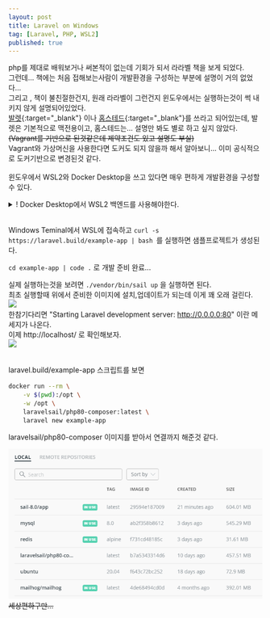 ```yaml
---
layout: post
title: Laravel on Windows
tag: [Laravel, PHP, WSL2]
published: true
---
```



php를 제대로 배워보거나 써본적이 없는데 기회가 되서 라라벨 책을 보게 되었다.  
그런데... 책에는 처음 접해보는사람이 개발환경을 구성하는 부분에 설명이 거의 없었다...  
그리고 , 책이 불친절한건지, 원래 라라벨이 그런건지 윈도우에서는 실행하는것이 썩 내키지 않게 설명되어있었다.  
[발렛](https://laravel.com/docs/8.x/valet){:target="_blank"} 이나 [홈스테드](https://laravel.com/docs/8.x/homestead){:target="_blank"}를 쓰라고 되어있는데, 발렛은 기본적으로 맥전용이고, 홈스테드는... 설명만 봐도 별로 하고 싶지 않았다.  
~~(Vagrant를 기반으로 된것같은데 제약조건도 있고 설명도 부실)~~  
Vagrant와 가상머신을 사용한다면 도커도 되지 않을까 해서 알아보니... 이미 공식적으로 도커기반으로 변경된것 같다.  
<br/>
윈도우에서 WSL2와 Docker Desktop을 쓰고 있다면 매우 편하게 개발환경을 구성할 수 있다.  

<details>
  <summary>! Docker Desktop에서 WSL2 백엔드를 사용해야한다.</summary>
  <p>
    ![](../img/2020-12-14-laravel%20on%20windows/2020-12-14-14-26-27.png)
  </p>
</details>
<br/>
  
Windows Teminal에서 WSL에 접속하고 ```curl -s https://laravel.build/example-app | bash ```를 실행하면 샘플프로젝트가 생성된다.  

```cd example-app | code .``` 로 개발 준비 완료...  

실제 실행하는것을 보려면 ```./vendor/bin/sail up``` 을 실행하면 된다.  
최초 실행할때 위에서 준비한 이미지에 설치,업데이트가 되는데 이게 꽤 오래 걸린다.  
![](../img/2020-12-14-laravel%20on%20windows/2020-12-14-14-09-01.png)  
한참기다리면 "Starting Laravel development server: http://0.0.0.0:80" 이란 메세지가 나온다.  
이제 http://localhost/ 로 확인해보자.  
![](../img/2020-12-14-laravel%20on%20windows/2020-12-14-14-07-47.png)  

<br/>
laravel.build/example-app 스크립트를 보면  

```sh
docker run --rm \
    -v $(pwd):/opt \
    -w /opt \
    laravelsail/php80-composer:latest \
    laravel new example-app
```

laravelsail/php80-composer 이미지를 받아서 연결까지 해준것 같다.  

![](../img/2020-12-14-laravel%20on%20windows/2020-12-14-14-19-01.png)  
~~세상편하구만...~~  